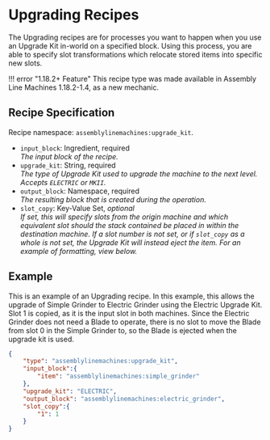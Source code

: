 # Upgrading Recipes

The Upgrading recipes are for processes you want to happen when you use an Upgrade Kit in-world on a specified block. Using this process, you are able to specify slot transformations which relocate stored items into specific new slots.

!!! error "1.18.2+ Feature"
    This recipe type was made available in Assembly Line Machines 1.18.2-1.4, as a new mechanic.

## Recipe Specification

Recipe namespace: `assemblylinemachines:upgrade_kit`.

- `input_block`: Ingredient, required  
*The input block of the recipe.*  
- `upgrade_kit`: String, required  
*The type of Upgrade Kit used to upgrade the machine to the next level. Accepts `ELECTRIC` or `MKII`.*  
- `output_block`: Namespace, required  
*The resulting block that is created during the operation.*  
- `slot_copy`: Key-Value Set, *optional*  
*If set, this will specify slots from the origin machine and which equivalent slot should the stack contained be placed in within the destination machine. If a slot number is not set, or if `slot_copy` as a whole is not set, the Upgrade Kit will instead eject the item. For an example of formatting, view below.*

## Example

This is an example of an Upgrading recipe. In this example, this allows the upgrade of Simple Grinder to Electric Grinder using the Electric Upgrade Kit. Slot 1 is copied, as it is the input slot in both machines. Since the Electric Grinder does not need a Blade to operate, there is no slot to move the Blade from slot 0 in the Simple Grinder to, so the Blade is ejected when the upgrade kit is used.

``` json
{
	"type": "assemblylinemachines:upgrade_kit",
	"input_block":{
		"item": "assemblylinemachines:simple_grinder"
	},
	"upgrade_kit": "ELECTRIC",
	"output_block": "assemblylinemachines:electric_grinder",
	"slot_copy":{
		"1": 1
	}
}
```